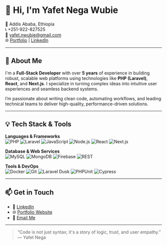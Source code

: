 # 👋 Hi, I'm Yafet Nega Wubie

📍 Addis Ababa, Ethiopia  
📞 +251-922-827525  
📧 [yafet.nwubie@gmail.com](mailto:yafet.nwubie@gmail.com)  
🌐 [Portfolio](https://yafet.fillatech.et) | [LinkedIn](https://linkedin.com/in/yafetnega)

---

## 🚀 About Me

I'm a **Full-Stack Developer** with over **5 years** of experience in building robust, scalable web platforms using technologies like **PHP (Laravel)**, **React**, and **Next.js**. I specialize in turning complex ideas into intuitive user experiences and seamless backend systems.

I’m passionate about writing clean code, automating workflows, and leading technical teams to deliver high-quality, performance-driven solutions.

---

## 💡 Tech Stack & Tools

**Languages & Frameworks**  
![PHP](https://img.shields.io/badge/PHP-777BB4?style=flat&logo=php&logoColor=white)
![Laravel](https://img.shields.io/badge/Laravel-F55247?style=flat&logo=laravel&logoColor=white)
![JavaScript](https://img.shields.io/badge/JavaScript-F7DF1E?style=flat&logo=javascript&logoColor=black)
![Node.js](https://img.shields.io/badge/Node.js-339933?style=flat&logo=node.js&logoColor=white)
![React](https://img.shields.io/badge/React-61DAFB?style=flat&logo=react&logoColor=black)
![Next.js](https://img.shields.io/badge/Next.js-000000?style=flat&logo=nextdotjs&logoColor=white)

**Database & Web Services**  
![MySQL](https://img.shields.io/badge/MySQL-4479A1?style=flat&logo=mysql&logoColor=white)
![MongoDB](https://img.shields.io/badge/MongoDB-47A248?style=flat&logo=mongodb&logoColor=white)
![Firebase](https://img.shields.io/badge/Firebase-FFCA28?style=flat&logo=firebase&logoColor=black)
![REST](https://img.shields.io/badge/REST-02569B?style=flat&logo=rest&logoColor=white)

**Tools & DevOps**  
![Docker](https://img.shields.io/badge/Docker-2496ED?style=flat&logo=docker&logoColor=white)
![Git](https://img.shields.io/badge/Git-F05032?style=flat&logo=git&logoColor=white)
![Laravel Dusk](https://img.shields.io/badge/Dusk-FF2D20?style=flat&logo=laravel&logoColor=white)
![PHPUnit](https://img.shields.io/badge/PHPUnit-6C6C6C?style=flat&logo=php&logoColor=white)
![Cypress](https://img.shields.io/badge/Cypress-17202C?style=flat&logo=cypress&logoColor=white)

---

## 📫 Get in Touch

- 💼 [LinkedIn](https://linkedin.com/in/yafetnega)
- 🌐 [Portfolio Website](https://yafet.fillatech.et)
- 📧 [Email Me](mailto:yafet.nwubie@gmail.com)

---

> “Code is not just syntax; it's a story of logic, trust, and user empathy.”  
> — Yafet Nega
